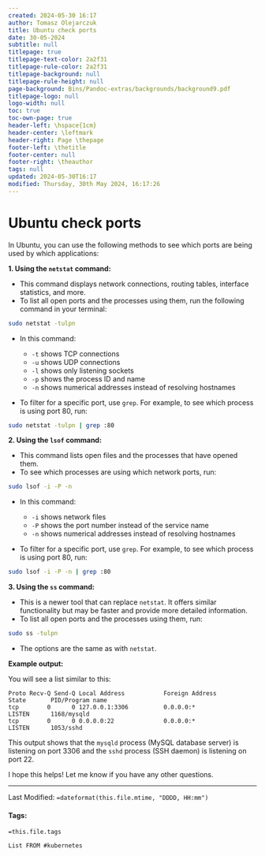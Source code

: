 ```yaml
---
created: 2024-05-30 16:17
author: Tomasz Olejarczuk
title: Ubuntu check ports
date: 30-05-2024
subtitle: null
titlepage: true
titlepage-text-color: 2a2f31
titlepage-rule-color: 2a2f31
titlepage-background: null
titlepage-rule-height: null
page-background: Bins/Pandoc-extras/backgrounds/background9.pdf
titlepage-logo: null
logo-width: null
toc: true
toc-own-page: true
header-left: \hspace{1cm}
header-center: \leftmark
header-right: Page \thepage
footer-left: \thetitle
footer-center: null
footer-right: \theauthor
tags: null
updated: 2024-05-30T16:17
modified: Thursday, 30th May 2024, 16:17:26
---
```


# Ubuntu check ports

In Ubuntu, you can use the following methods to see which ports are being used by which applications:

**1. Using the `netstat` command:**

* This command displays network connections, routing tables, interface statistics, and more.
* To list all open ports and the processes using them, run the following command in your terminal:

````bash
sudo netstat -tulpn
````

* In this command:
  
  * `-t` shows TCP connections
  * `-u` shows UDP connections
  * `-l` shows only listening sockets
  * `-p` shows the process ID and name
  * `-n` shows numerical addresses instead of resolving hostnames
* To filter for a specific port, use `grep`. For example, to see which process is using port 80, run:

````bash
sudo netstat -tulpn | grep :80
````

**2. Using the `lsof` command:**

* This command lists open files and the processes that have opened them.
* To see which processes are using which network ports, run:

````bash
sudo lsof -i -P -n
````

* In this command:
  
  * `-i` shows network files
  * `-P` shows the port number instead of the service name
  * `-n` shows numerical addresses instead of resolving hostnames
* To filter for a specific port, use `grep`. For example, to see which process is using port 80, run:

````bash
sudo lsof -i -P -n | grep :80
````

**3. Using the `ss` command:**

* This is a newer tool that can replace `netstat`. It offers similar functionality but may be faster and provide more detailed information.
* To list all open ports and the processes using them, run:

````bash
sudo ss -tulpn
````

* The options are the same as with `netstat`.

**Example output:**

You will see a list similar to this:

````
Proto Recv-Q Send-Q Local Address           Foreign Address         State       PID/Program name
tcp        0      0 127.0.0.1:3306          0.0.0.0:*               LISTEN      1168/mysqld
tcp        0      0 0.0.0.0:22              0.0.0.0:*               LISTEN      1053/sshd
````

This output shows that the `mysqld` process (MySQL database server) is listening on port 3306 and the `sshd` process (SSH daemon) is listening on port 22.

I hope this helps! Let me know if you have any other questions.

---

Last Modified: `=dateformat(this.file.mtime, "DDDD, HH:mm")`

#### Tags:

`=this.file.tags`

````dataview
List FROM #kubernetes
````

